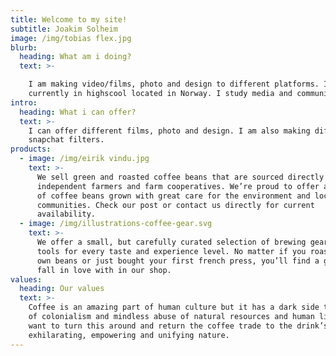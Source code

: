 ```yaml
---
title: Welcome to my site!
subtitle: Joakim Solheim
image: /img/tobias flex.jpg
blurb:
  heading: What am i doing?
  text: >-

    I am making video/films, photo and design to different platforms. Im
    currently in highscool located in Norway. I study media and communication.
intro:
  heading: What i can offer?
  text: >-
    I can offer different films, photo and design. I am also making different
    snapchat filters.
products:
  - image: /img/eirik vindu.jpg
    text: >-
      We sell green and roasted coffee beans that are sourced directly from
      independent farmers and farm cooperatives. We’re proud to offer a variety
      of coffee beans grown with great care for the environment and local
      communities. Check our post or contact us directly for current
      availability.
  - image: /img/illustrations-coffee-gear.svg
    text: >-
      We offer a small, but carefully curated selection of brewing gear and
      tools for every taste and experience level. No matter if you roast your
      own beans or just bought your first french press, you’ll find a gadget to
      fall in love with in our shop.
values:
  heading: Our values
  text: >-
    Coffee is an amazing part of human culture but it has a dark side too – one
    of colonialism and mindless abuse of natural resources and human lives. We
    want to turn this around and return the coffee trade to the drink’s
    exhilarating, empowering and unifying nature.
---
```


